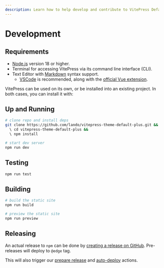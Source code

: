 ```yaml
---
description: Learn how to help develop and contribute to VitePress Default Theme Plus.
---
```


# Development

## Requirements

* [Node.js](https://nodejs.org/) version 18 or higher.
* Terminal for accessing VitePress via its command line interface (CLI).
* Text Editor with [Markdown](https://en.wikipedia.org/wiki/Markdown) syntax support.
  * [VSCode](https://code.visualstudio.com/) is recommended, along with the [official Vue extension](https://marketplace.visualstudio.com/items?itemName=Vue.volar).

VitePress can be used on its own, or be installed into an existing project. In both cases, you can install it with:

## Up and Running

```sh
# clone repo and install deps
git clone https://github.com/lando/vitepress-theme-default-plus.git &&
  \ cd vitepress-theme-default-plus &&
  \ npm install

# start dev server
npm run dev
```

## Testing

```sh
npm run test
```

## Building

```sh
# build the static site
npm run build

# preview the static site
npm run preview
```

## Releasing

An actual release to `npm` can be done by [creating a release on GitHub](https://docs.github.com/en/repositories/releasing-projects-on-github/managing-releases-in-a-repository). Pre-releases will deploy to `@edge` tag.

This will also trigger our [prepare release](https://github.com/lando/prepare-release-action) and [auto-deploy](https://github.com/lando/auto-deploy-action) actions.
